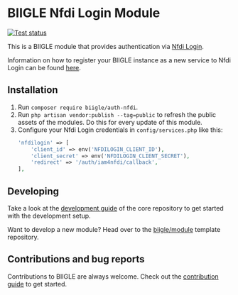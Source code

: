 # BIIGLE Nfdi Login Module

[![Test status](https://github.com/biigle/auth-nfdi/workflows/Tests/badge.svg)](https://github.com/biigle/auth-nfdi/actions?query=workflow%3ATests)

This is a BIIGLE module that provides authentication via [Nfdi Login](https://nfdi-aai.de/).

Information on how to register your BIIGLE instance as a new service to Nfdi Login can be found [here](https://nfdi-aai.de/infraproxy/).

## Installation

1. Run `composer require biigle/auth-nfdi`.
2. Run `php artisan vendor:publish --tag=public` to refresh the public assets of the modules. Do this for every update of this module.
3. Configure your Nfdi Login credentials in `config/services.php` like this:
   ```php
   'nfdilogin' => [
       'client_id' => env('NFDILOGIN_CLIENT_ID'),
       'client_secret' => env('NFDILOGIN_CLIENT_SECRET'),
       'redirect' => '/auth/iam4nfdi/callback',
   ],
   ```

## Developing

Take a look at the [development guide](https://github.com/biigle/core/blob/master/DEVELOPING.md) of the core repository to get started with the development setup.

Want to develop a new module? Head over to the [biigle/module](https://github.com/biigle/module) template repository.

## Contributions and bug reports

Contributions to BIIGLE are always welcome. Check out the [contribution guide](https://github.com/biigle/core/blob/master/CONTRIBUTING.md) to get started.
